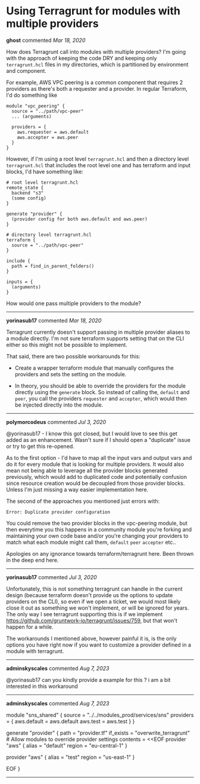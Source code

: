 # Using Terragrunt for modules with multiple providers

**ghost** commented *Mar 18, 2020*

How does Terragrunt call into modules with multiple providers? I'm going with the approach of keeping the code DRY and keeping only `terragrunt.hcl` files in my directories, which is partitioned by environment and component.

For example, AWS VPC peering is a common component that requires 2 providers as there's both a requester and a provider. In regular Terraform, I'd do something like

```
module "vpc_peering" {
  source = "../path/vpc-peer"
  ... (arguments)

  providers = {
    aws.requester = aws.default
    aws.accepter = aws.peer
  }
}
```

However, if I'm using a root level `terragrunt.hcl` and then a directory level `terragrunt.hcl` that includes the root level one and has terraform and input blocks, I'd have something like:
```
# root level terragrunt.hcl
remote_state {
  backend "s3"
  (some config)
}

generate "provider" {
  (provider config for both aws.default and aws.peer)
}

# directory level terragrunt.hcl
terraform {
  source = "../path/vpc-peer"
}

include {
  path = find_in_parent_folders()
}

inputs = {
  (arguments)
}
```

How would one pass multiple providers to the module?
<br />
***


**yorinasub17** commented *Mar 18, 2020*

Terragrunt currently doesn't support passing in multiple provider aliases to a module directly. I'm not sure terraform supports setting that on the CLI either so this might not be possible to implement.

That said, there are two possible workarounds for this:

- Create a wrapper terraform module that manually configures the providers and sets the setting on the module.

- In theory, you should be able to override the providers for the module directly using the `generate` block. So instead of calling the, `default` and `peer`, you call the providers `requester` and `accepter`, which would then be injected directly into the module.
***

**polymorcodeus** commented *Jul 3, 2020*

@yorinasub17 - I know this got closed, but I would love to see this get added as an enhancement. Wasn't sure if I should open a "duplicate" issue or try to get this re-opened.

As to the first option - I'd have to map all the input vars and output vars and do it for every module that is looking for multiple providers.  It would also mean not being able to leverage all the provider blocks generated previously, which would add to duplicated code and potentially confusion since resource creation would be decoupled from those provider blocks. Unless I'm just missing a way easier implementation here.

The second of the approaches you mentioned just errors with:
~~~
Error: Duplicate provider configuration
~~~
You could remove the two provider blocks in the vpc-peering module, but then everytime you this happens in a community module you're forking and maintaining your own code base and/or you're changing your providers to match what each module might call them, `default` `peer` `accepter` etc..

Apologies on any ignorance towards terraform/terragrunt here. Been thrown in the deep end here.  
***

**yorinasub17** commented *Jul 3, 2020*

Unfortunately, this is not something terragrunt can handle in the current design (because terraform doesn't provide us the options to update providers on the CLI), so even if we open a ticket, we would most likely close it out as something we won't implement, or will be ignored for years. The only way I see terragrunt supporting this is if we implement https://github.com/gruntwork-io/terragrunt/issues/759, but that won't happen for a while.

The workarounds I mentioned above, however painful it is, is the only options you have right now if you want to customize a provider defined in a module with terragrunt.
***

**adminskyscales** commented *Aug 7, 2023*

@yorinasub17 can you kindly provide a example for this ? i am a bit interested in this workaround
***

**adminskyscales** commented *Aug 7, 2023*

module "sns_shared" {
  source = "../../modules_prod/services/sns"
  providers = {
    aws.default = aws.default
    aws.test = aws.test
  }
}

generate "provider" {
  path      = "provider.tf"
  if_exists = "overwrite_terragrunt" # Allow modules to override provider settings
  contents = <<EOF
provider "aws" {
  alias = "default"
  region = "eu-central-1" 
}

provider "aws" {
  alias = "test"
  region = "us-east-1"
}

EOF
}
***


